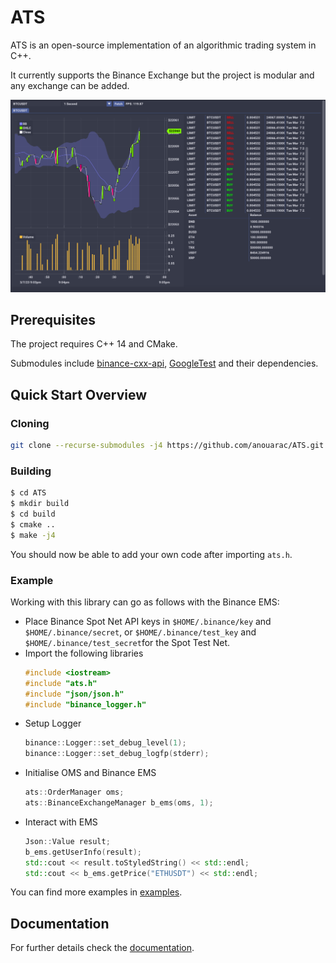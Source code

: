 # ATS
ATS is an open-source implementation of an algorithmic trading system in C++.

It currently supports the Binance Exchange but the project is modular and any exchange can be added.

![User Interface](screenshots/exchange-ui.png)

## Prerequisites
The project requires C++ 14 and CMake.

Submodules include [binance-cxx-api](https://github.com/dmikushin/binance-cxx-api), [GoogleTest](https://github.com/google/googletest) and their dependencies.

## Quick Start Overview
### Cloning
```bash
git clone --recurse-submodules -j4 https://github.com/anouarac/ATS.git
```
### Building
```bash
$ cd ATS
$ mkdir build
$ cd build
$ cmake ..
$ make -j4
```
You should now be able to add your own code after importing ```ats.h```.

### Example
Working with this library can go as follows with the Binance EMS:

* Place Binance Spot Net API keys in ```$HOME/.binance/key``` and ```$HOME/.binance/secret```, or ```$HOME/.binance/test_key``` and ```$HOME/.binance/test_secret```for the Spot Test Net.
* Import the following libraries 
  ```CPP
  #include <iostream>
  #include "ats.h"
  #include "json/json.h"
  #include "binance_logger.h"
  ```
* Setup Logger
  ```CPP
  binance::Logger::set_debug_level(1);
  binance::Logger::set_debug_logfp(stderr);
  ```
* Initialise OMS and Binance EMS
  ```CPP
  ats::OrderManager oms;
  ats::BinanceExchangeManager b_ems(oms, 1);
  ```
* Interact with EMS
  ```CPP
  Json::Value result;
  b_ems.getUserInfo(result);
  std::cout << result.toStyledString() << std::endl;
  std::cout << b_ems.getPrice("ETHUSDT") << std::endl;
  ```
You can find more examples in [examples](examples/).
## Documentation
For further details check the [documentation](https://anouarac.github.io/ATS/).

